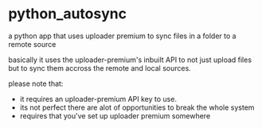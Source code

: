 # python_autosync
a python app that uses uploader premium to sync files in a folder to a remote source

basically it uses the uploader-premium's inbuilt API to not just upload files but to sync them accross the remote and local sources.

please note that:
- it requires an uploader-premium API key to use.
- its not perfect there are alot of opportunities to break the whole system
- requires that you've set up uploader premium somewhere
